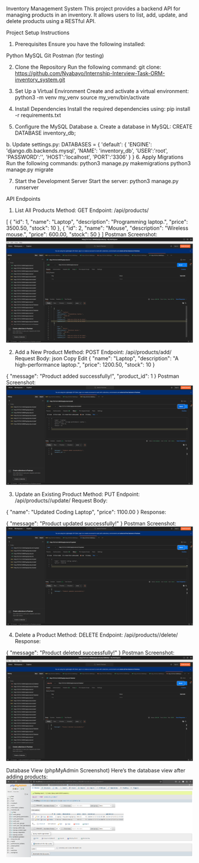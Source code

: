 Inventory Management System
This project provides a backend API for managing products in an inventory. It allows users to list, add, update, and delete products using a RESTful API.

Project Setup Instructions
1. Prerequisites
Ensure you have the following installed:

Python 
MySQL
Git
Postman (for testing)

2. Clone the Repository
Run the following command:
git clone: https://github.com/Nyabayo/Internship-Interview-Task-ORM-inventory_system.git

3. Set Up a Virtual Environment
Create and activate a virtual environment:
python3 -m venv my_venv
source my_venv/bin/activate

4. Install Dependencies
Install the required dependencies using:
pip install -r requirements.txt

5. Configure the MySQL Database
  a. Create a database in MySQL:
     CREATE DATABASE inventory_db;

  b. Update settings.py:
          DATABASES = {
    'default': {
        'ENGINE': 'django.db.backends.mysql',
        'NAME': 'inventory_db',
        'USER':'root',
        'PASSWORD':'',
        'HOST':'localhost',
        'PORT':'3306'
    }
}
6. Apply Migrations
Run the following commands:
python3 manage.py makemigrations
python3 manage.py migrate

7. Start the Development Server
Start the server:
python3 manage.py runserver

API Endpoints
1. List All Products
Method: GET
Endpoint: /api/products/

[
    {
        "id": 1,
        "name": "Laptop",
        "description": "Programming laptop.",
        "price": 3500.50,
        "stock": 10
    },
    {
        "id": 2,
        "name": "Mouse",
        "description": "Wireless mouse.",
        "price": 600.00,
        "stock": 50
    }
]
Postman Screenshot:
![Image Alt](https://github.com/Nyabayo/Internship-Interview-Task-ORM-inventory_system/blob/main/Screenshots/GET1.png?raw=true)

2. Add a New Product
Method: POST
Endpoint: /api/products/add/
Request Body:
json
Copy
Edit
{
    "name": "Laptop",
    "description": "A high-performance laptop.",
    "price": 1200.50,
    "stock": 10
}

{
    "message": "Product added successfully!",
    "product_id": 1
}
Postman Screenshot:
![Image Alt](https://github.com/Nyabayo/Internship-Interview-Task-ORM-inventory_system/blob/main/Screenshots/add_POST.png?raw=true)

3. Update an Existing Product
Method: PUT
Endpoint: /api/products/<id>/update/
Request Body:

{
    "name": "Updated Coding Laptop",
    "price": 1100.00
}
Response:

{
    "message": "Product updated successfully!"
}
Postman Screenshot:
![Image Alt](https://github.com/Nyabayo/Internship-Interview-Task-ORM-inventory_system/blob/main/Screenshots/update_PUT.png?raw=true)

4. Delete a Product
Method: DELETE
Endpoint: /api/products/<id>/delete/
Response:

{
    "message": "Product deleted successfully!"
}
Postman Screenshot:
![Image Alt](https://github.com/Nyabayo/Internship-Interview-Task-ORM-inventory_system/blob/main/Screenshots/DELETE1.png?raw=true)

Database View (phpMyAdmin Screenshot)
Here’s the database view after adding products:
![Image Alt](https://github.com/Nyabayo/Internship-Interview-Task-ORM-inventory_system/blob/main/Screenshots/mysql.png?raw=true)

